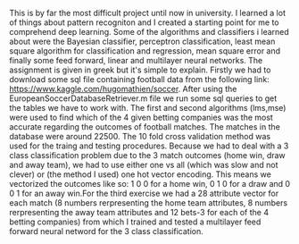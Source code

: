 This is by far the most difficult project until now in university. I learned a lot of things about pattern recogniton and I created a starting point for me to 
comprehend deep learning. Some of the algorithms and classifiers i learned about were the Bayesian classifier, perceptron classification, least mean square algorithm 
for classification and regression, mean square error and finally some feed forward, linear and multilayer neural networks. The assignment is given in greek but it's simple to 
explain. Firstly we had to download some sql file containing football data from the following link: https://www.kaggle.com/hugomathien/soccer.
After using the EuropeanSoccerDatabaseRetriever.m file we run some sql queries to get the tables we have to work with. The first and second algorithms (lms,mse) were used 
to find which of the 4 given betting companies was the most accurate regarding the outcomes of football matches. The matches in the database were around 22500. 
The 10 fold cross validation method was used for the traing and testing procedures. Because we had to deal with a 3 class classification problem due to the 3 match outcomes 
(home win, draw and away team), we had to use either one vs all (which was slow and not clever) or (the method I used) one hot vector encoding. This means we vectorized the outcomes like so: 1 0 0 for a home win, 0 1 0 for a draw and 0 0 1 for an away win.For the third exercise we had a 28 attribute vector for each match (8 numbers rerpresenting the home team attributes, 8 numbers rerpresenting the away team attributes and 12 bets-3 for each of the 4 betting companies) from which I trained and tested a multilayer feed forward neural netword for the 3 class classification. 
